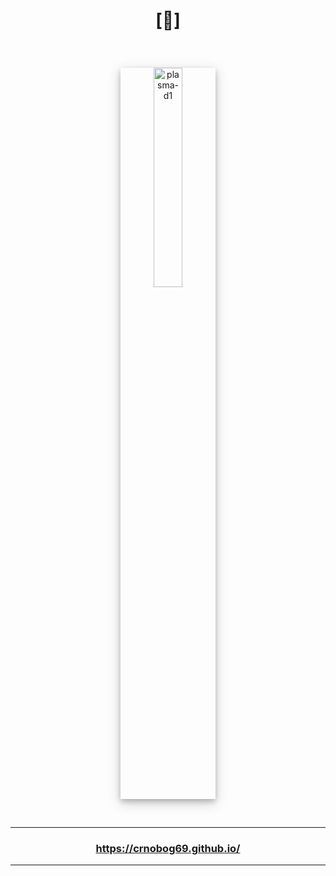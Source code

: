 # <p align="center">[🔻]</p>

<br>

<p align="center">
  <img src="https://github.com/user-attachments/assets/fc155b50-bbc8-4504-90e6-b095ea909338" width="30%" alt="plasma-d1" style="box-shadow: 0 4px 8px 0 rgba(0, 0, 0, 0.2), 0 6px 20px 0 rgba(0, 0, 0, 0.19);">
</p>

<br>

---

### <p align="center"><a href="https://crnobog69.github.io/">https://crnobog69.github.io/</a></p>

---
